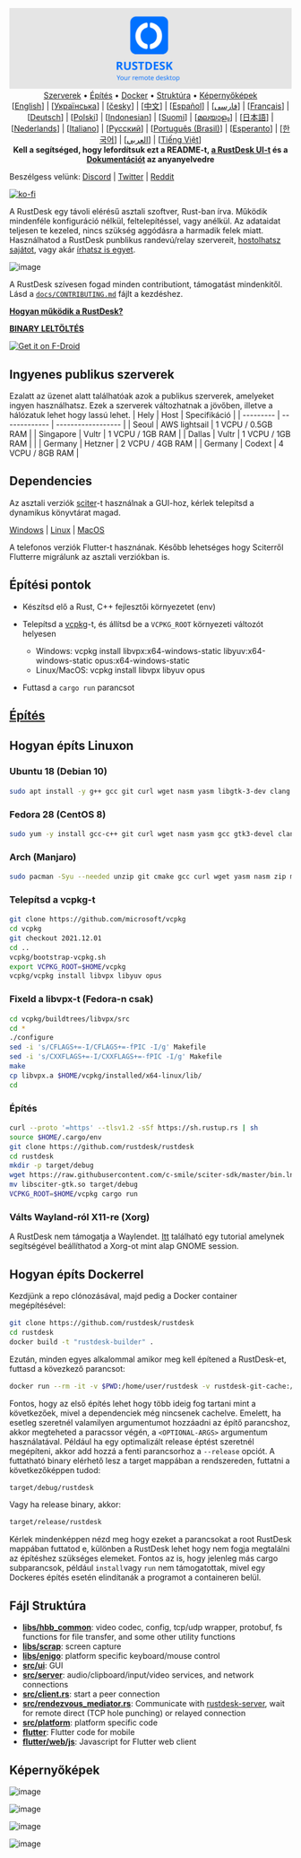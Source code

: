 <p align="center">
  <img src="../res/logo-header.svg" alt="RustDesk - Your remote desktop"><br>
  <a href="#ingyenes-publikus-szerverek">Szerverek</a> •
  <a href="#építési-pontok">Építés</a> •
  <a href="#hogyan-éptís-dockerrel">Docker</a> •
  <a href="#fájl-struktúra">Struktúra</a> •
  <a href="#képernyőképek">Képernyőképek</a><br>
  [<a href="../README.md">English</a>] | [<a href="README-UA.md">Українська</a>] | [<a href="README-CS.md">česky</a>] | [<a href="README-ZH.md">中文</a>] | [<a href="README-ES.md">Español</a>] | [<a href="README-FA.md">فارسی</a>] | [<a href="README-FR.md">Français</a>] | [<a href="README-DE.md">Deutsch</a>] | [<a href="README-PL.md">Polski</a>] | [<a href="README-ID.md">Indonesian</a>] | [<a href="README-FI.md">Suomi</a>] | [<a href="README-ML.md">മലയാളം</a>] | [<a href="README-JP.md">日本語</a>] | [<a href="README-NL.md">Nederlands</a>] | [<a href="README-IT.md">Italiano</a>] | [<a href="README-RU.md">Русский</a>] | [<a href="README-PTBR.md">Português (Brasil)</a>] | [<a href="README-EO.md">Esperanto</a>] | [<a href="README-KR.md">한국어</a>] | [<a href="README-AR.md">العربي</a>] | [<a href="README-VN.md">Tiếng Việt</a>]<br>
  <b>Kell a segítséged, hogy lefordítsuk ezt a README-t, <a href="https://github.com/rustdesk/rustdesk/tree/master/src/lang">a RustDesk UI-t</a> és a <a href="https://github.com/rustdesk/doc.rustdesk.com">Dokumentációt</a> az anyanyelvedre</b>
</p>

Beszélgess velünk: [Discord](https://discord.gg/nDceKgxnkV) | [Twitter](https://twitter.com/rustdesk) | [Reddit](https://www.reddit.com/r/rustdesk)

[![ko-fi](https://ko-fi.com/img/githubbutton_sm.svg)](https://ko-fi.com/I2I04VU09)

A RustDesk egy távoli elérésű asztali szoftver, Rust-ban írva. Működik mindenféle konfiguráció nélkül, feltelepítéssel, vagy anélkül. Az adataidat teljesen te kezeled, nincs szükség aggódásra a harmadik felek miatt. Használhatod a RustDesk punblikus randevú/relay szervereit, [hostolhatsz sajátot](https://rustdesk.com/server), vagy akár [írhatsz is egyet](https://github.com/rustdesk/rustdesk-server-demo).

![image](https://user-images.githubusercontent.com/71636191/171661982-430285f0-2e12-4b1d-9957-4a58e375304d.png)

A RustDesk szívesen fogad minden contributiont, támogatást mindenkitől. Lásd a [`docs/CONTRIBUTING.md`](CONTRIBUTING.md) fájlt a kezdéshez.

[**Hogyan működik a RustDesk?**](https://github.com/rustdesk/rustdesk/wiki/How-does-RustDesk-work%3F)

[**BINARY LELTÖLTÉS**](https://github.com/rustdesk/rustdesk/releases)

[<img src="https://fdroid.gitlab.io/artwork/badge/get-it-on.png"
    alt="Get it on F-Droid"
    height="80">](https://f-droid.org/en/packages/com.carriez.flutter_hbb)

## Ingyenes publikus szerverek

Ezalatt az üzenet alatt találhatóak azok a publikus szerverek, amelyeket ingyen használhatsz. Ezek a szerverek változhatnak a jövőben, illetve a hálózatuk lehet hogy lassú lehet.
| Hely | Host | Specifikáció |
| --------- | ------------- | ------------------ |
| Seoul | AWS lightsail | 1 VCPU / 0.5GB RAM |
| Singapore | Vultr | 1 VCPU / 1GB RAM |
| Dallas | Vultr | 1 VCPU / 1GB RAM | |
| Germany | Hetzner | 2 VCPU / 4GB RAM |
| Germany | Codext | 4 VCPU / 8GB RAM |

## Dependencies

Az asztali verziók [sciter](https://sciter.com/)-t használnak a GUI-hoz, kérlek telepítsd a dynamikus könyvtárat magad.

[Windows](https://raw.githubusercontent.com/c-smile/sciter-sdk/master/bin.win/x64/sciter.dll) |
[Linux](https://raw.githubusercontent.com/c-smile/sciter-sdk/master/bin.lnx/x64/libsciter-gtk.so) |
[MacOS](https://raw.githubusercontent.com/c-smile/sciter-sdk/master/bin.osx/libsciter.dylib)

A telefonos verziók Flutter-t hasznának. Később lehetséges hogy Sciterről Flutterre migrálunk az asztali verziókban is.

## Építési pontok

- Készítsd elő a Rust, C++ fejlesztői környezetet (env)

- Telepítsd a [vcpkg](https://github.com/microsoft/vcpkg)-t, és állítsd be a `VCPKG_ROOT` környezeti változót helyesen

  - Windows: vcpkg install libvpx:x64-windows-static libyuv:x64-windows-static opus:x64-windows-static
  - Linux/MacOS: vcpkg install libvpx libyuv opus

- Futtasd a `cargo run` parancsot

## [Építés](https://rustdesk.com/docs/hu/dev/build/)

## Hogyan építs Linuxon

### Ubuntu 18 (Debian 10)

```sh
sudo apt install -y g++ gcc git curl wget nasm yasm libgtk-3-dev clang libxcb-randr0-dev libxdo-dev libxfixes-dev libxcb-shape0-dev libxcb-xfixes0-dev libasound2-dev libpulse-dev cmake
```

### Fedora 28 (CentOS 8)

```sh
sudo yum -y install gcc-c++ git curl wget nasm yasm gcc gtk3-devel clang libxcb-devel libxdo-devel libXfixes-devel pulseaudio-libs-devel cmake alsa-lib-devel
```

### Arch (Manjaro)

```sh
sudo pacman -Syu --needed unzip git cmake gcc curl wget yasm nasm zip make pkg-config clang gtk3 xdotool libxcb libxfixes alsa-lib pipewire
```

### Telepítsd a vcpkg-t

```sh
git clone https://github.com/microsoft/vcpkg
cd vcpkg
git checkout 2021.12.01
cd ..
vcpkg/bootstrap-vcpkg.sh
export VCPKG_ROOT=$HOME/vcpkg
vcpkg/vcpkg install libvpx libyuv opus
```

### Fixeld a libvpx-t (Fedora-n csak)

```sh
cd vcpkg/buildtrees/libvpx/src
cd *
./configure
sed -i 's/CFLAGS+=-I/CFLAGS+=-fPIC -I/g' Makefile
sed -i 's/CXXFLAGS+=-I/CXXFLAGS+=-fPIC -I/g' Makefile
make
cp libvpx.a $HOME/vcpkg/installed/x64-linux/lib/
cd
```

### Építés

```sh
curl --proto '=https' --tlsv1.2 -sSf https://sh.rustup.rs | sh
source $HOME/.cargo/env
git clone https://github.com/rustdesk/rustdesk
cd rustdesk
mkdir -p target/debug
wget https://raw.githubusercontent.com/c-smile/sciter-sdk/master/bin.lnx/x64/libsciter-gtk.so
mv libsciter-gtk.so target/debug
VCPKG_ROOT=$HOME/vcpkg cargo run
```

### Válts Wayland-ról X11-re (Xorg)

A RustDesk nem támogatja a Waylendet. [Itt](https://docs.fedoraproject.org/en-US/quick-docs/configuring-xorg-as-default-gnome-session/) található egy tutorial amelynek segítségével beállíthatod a Xorg-ot mint alap GNOME session.

## Hogyan építs Dockerrel

Kezdjünk a repo clónozásával, majd pedig a Docker container megépítésével:

```sh
git clone https://github.com/rustdesk/rustdesk
cd rustdesk
docker build -t "rustdesk-builder" .
```

Ezután, minden egyes alkalommal amikor meg kell építened a RustDesk-et, futtasd a kövezkező parancsot:

```sh
docker run --rm -it -v $PWD:/home/user/rustdesk -v rustdesk-git-cache:/home/user/.cargo/git -v rustdesk-registry-cache:/home/user/.cargo/registry -e PUID="$(id -u)" -e PGID="$(id -g)" rustdesk-builder
```

Fontos, hogy az első építés lehet hogy több ideig fog tartani mint a következőek, mivel a dependenciek még nincsenek cachelve. Emelett, ha esetleg szeretnél valamilyen argumentumot hozzáadni az építő parancshoz, akkor megteheted a paracssor végén, a `<OPTIONAL-ARGS>` argumentum használatával. Például ha egy optimalizált release éptést szeretnél megépíteni, akkor add hozzá a fenti parancsorhoz a `--release` opciót. A futtatható binary elérhető lesz a target mappában a rendszereden, futtatni a következőképpen tudod: 

```sh
target/debug/rustdesk
```

Vagy ha release binary, akkor:

```sh
target/release/rustdesk
```

Kérlek mindenképpen nézd meg hogy ezeket a parancsokat a root RustDesk mappában futtatod e, különben a RustDesk lehet hogy nem fogja megtalálni az építéshez szükséges elemeket. Fontos az is, hogy jelenleg más cargo subparancsok, például `install`vagy `run` nem támogatottak, mivel egy Dockeres építés esetén elindítanák a programot a containeren belül.


## Fájl Struktúra

- **[libs/hbb_common](https://github.com/rustdesk/rustdesk/tree/master/libs/hbb_common)**: video codec, config, tcp/udp wrapper, protobuf, fs functions for file transfer, and some other utility functions
- **[libs/scrap](https://github.com/rustdesk/rustdesk/tree/master/libs/scrap)**: screen capture
- **[libs/enigo](https://github.com/rustdesk/rustdesk/tree/master/libs/enigo)**: platform specific keyboard/mouse control
- **[src/ui](https://github.com/rustdesk/rustdesk/tree/master/src/ui)**: GUI
- **[src/server](https://github.com/rustdesk/rustdesk/tree/master/src/server)**: audio/clipboard/input/video services, and network connections
- **[src/client.rs](https://github.com/rustdesk/rustdesk/tree/master/src/client.rs)**: start a peer connection
- **[src/rendezvous_mediator.rs](https://github.com/rustdesk/rustdesk/tree/master/src/rendezvous_mediator.rs)**: Communicate with [rustdesk-server](https://github.com/rustdesk/rustdesk-server), wait for remote direct (TCP hole punching) or relayed connection
- **[src/platform](https://github.com/rustdesk/rustdesk/tree/master/src/platform)**: platform specific code
- **[flutter](https://github.com/rustdesk/rustdesk/tree/master/flutter)**: Flutter code for mobile
- **[flutter/web/js](https://github.com/rustdesk/rustdesk/tree/master/flutter/web/js)**: Javascript for Flutter web client

## Képernyőképek

![image](https://user-images.githubusercontent.com/71636191/113112362-ae4deb80-923b-11eb-957d-ff88daad4f06.png)

![image](https://user-images.githubusercontent.com/71636191/113112619-f705a480-923b-11eb-911d-97e984ef52b6.png)

![image](https://user-images.githubusercontent.com/71636191/113112857-3fbd5d80-923c-11eb-9836-768325faf906.png)

![image](https://user-images.githubusercontent.com/71636191/135385039-38fdbd72-379a-422d-b97f-33df71fb1cec.png)
